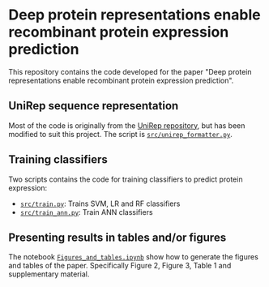 # Deep protein representations enable recombinant protein expression prediction
This repository contains the code developed for the paper "Deep protein representations enable recombinant protein expression prediction".

## UniRep sequence representation
Most of the code is originally from the [UniRep repository](https://github.com/churchlab/UniRep/), but has been modified to suit this project. The script is [`src/unirep_formatter.py`](src/unirep_formatter.py).

## Training classifiers
Two scripts contains the code for training classifiers to predict protein expression:
* [`src/train.py`](src/train.py): Trains SVM, LR and RF classifiers
* [`src/train_ann.py`](src/train_ann.py): Train ANN classifiers

## Presenting results in tables and/or figures
The notebook [`Figures_and_tables.ipynb`](notebooks/Figures_and_tables.ipynb) show how to generate the figures and tables of the paper. Specifically Figure 2, Figure 3, Table 1 and supplementary material.


